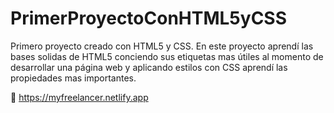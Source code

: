 # PrimerProyectoConHTML5yCSS

Primero proyecto creado con HTML5 y CSS.
En este proyecto aprendí las bases solidas de HTML5 conciendo sus etiquetas mas útiles al momento de desarrollar una página web y aplicando estilos con CSS aprendí las propiedades mas importantes. 

🔗 https://myfreelancer.netlify.app

